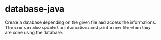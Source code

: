 # database-java
Create a database depending on the given file and access the informations.
The user can also update the informations and print a new file when they are done using the database.
